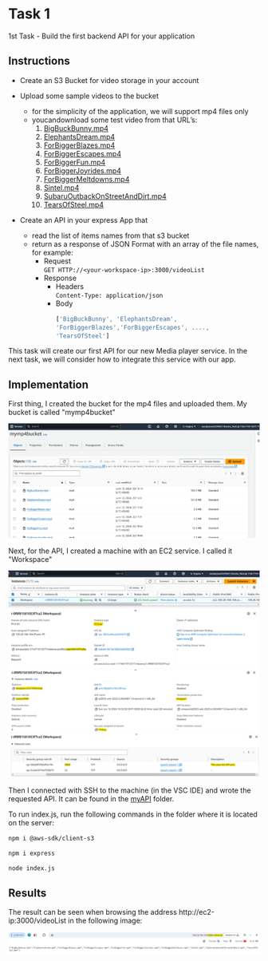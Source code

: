 # Task 1
1st Task - Build the first backend API for your application

## Instructions
* Create an S3 Bucket for video storage in your account
* Upload some sample videos to the bucket
  * for the simplicity of the application, we will support mp4 files only
  * youcandownload some test video from that URL’s:
    1. [BigBuckBunny.mp4](https://storage.googleapis.com/gtv-videos-bucket/sample/BigBuckBunny.mp4)
    2. [ElephantsDream.mp4](https://storage.googleapis.com/gtv-videos-bucket/sample/ElephantsDream.mp4)
    3. [ForBiggerBlazes.mp4](https://storage.googleapis.com/gtv-videos-bucket/sample/ForBiggerBlazes.mp4)
    4. [ForBiggerEscapes.mp4](https://storage.googleapis.com/gtv-videos-bucket/sample/ForBiggerEscapes.mp4)
    5. [ForBiggerFun.mp4](https://storage.googleapis.com/gtv-videos-bucket/sample/ForBiggerFun.mp4)
    6. [ForBiggerJoyrides.mp4](https://storage.googleapis.com/gtv-videos-bucket/sample/ForBiggerJoyrides.mp4)
    7. [ForBiggerMeltdowns.mp4](https://storage.googleapis.com/gtv-videos-bucket/sample/ForBiggerMeltdowns.mp4)
    8. [Sintel.mp4](https://storage.googleapis.com/gtv-videos-bucket/sample/Sintel.mp4)
    9. [SubaruOutbackOnStreetAndDirt.mp4](https://storage.googleapis.com/gtv-videos-bucket/sample/SubaruOutbackOnStreetAndDirt.mp4)
    10. [TearsOfSteel.mp4](https://storage.googleapis.com/gtv-videos-bucket/sample/TearsOfSteel.mp4)
 
 * Create an API in your express App that
   * read the list of items names from that s3 bucket
   * return as a response of JSON Format with an array of the file names, for example:
     * Request<br />
      `GET HTTP://<your-workspace-ip>:3000/videoList`
     * Response
       * Headers<br />
      `Content-Type: application/json`
       * Body
            ```javascript
            ['BigBuckBunny', 'ElephantsDream',
            'ForBiggerBlazes','ForBiggerEscapes', ....,
            'TearsOfSteel']
            ```

 This task will create our first API for our new Media player service. In the next task, we
 will consider how to integrate this service with our app.

 ## Implementation
First thing, I created the bucket for the mp4 files and uploaded them. My bucket is called "mymp4bucket"

![](img/00%20-%20my%20first%20bucket.png)

Next, for the API, I created a machine with an EC2 service. I called it "Workspace"

![](img/01%20-%20my%20first%20EC2%20instance.png)
![](img/02%20-%20important%20details%20about%20my%20first%20ec2.png)
![](img/03%20-%20important%20details%20about%20my%20first%20ec2.png)
![](img/04%20-%20important%20details%20about%20my%20first%20ec2.png)

Then I connected with SSH to the machine (in the VSC IDE) and wrote the requested API. It can be found in the [myAPI](./myAPI/) folder.

To run index.js, run the following commands in the folder where it is located on the server:

```
npm i @aws-sdk/client-s3
```
```
npm i express 
```
```
node index.js
```

## Results
The result can be seen when browsing the address http://ec2-ip:3000/videoList in the following image:

![](img/05%20-%20The%20API%20result.png)
